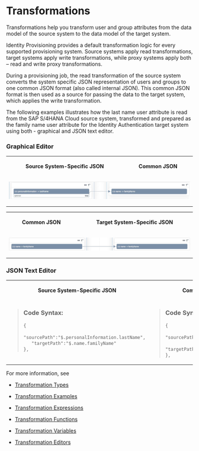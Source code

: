 <!-- loio7d2a974c7c1b45b8a61a5c4ad4182002 -->

# Transformations

Transformations help you transform user and group attributes from the data model of the source system to the data model of the target system.



Identity Provisioning provides a default transformation logic for every supported provisioning system. Source systems apply read transformations, target systems apply write transformations, while proxy systems apply both – read and write proxy transformations.

During a provisioning job, the read transformation of the source system converts the system specific JSON representation of users and groups to one common JSON format \(also called internal JSON\). This common JSON format is then used as a source for passing the data to the target system, which applies the write transformation.

The following examples illustrates how the last name user attribute is read from the SAP S/4HANA Cloud source system, transformed and prepared as the family name user attribute for the Identity Authentication target system using both - graphical and JSON text editor.



### Graphical Editor


<table>
<tr>
<th valign="top">

Source System-Specific JSON

</th>
<th valign="top">

Common JSON

</th>
</tr>
<tr>
<td valign="top" colspan="2">

![](images/Transformations_Source_427eb41.png)

</td>
</tr>
</table>


<table>
<tr>
<th valign="top">

Common JSON

</th>
<th valign="top">

Target System-Specific JSON

</th>
</tr>
<tr>
<td valign="top" colspan="2">

![](images/Transformations_Target_0163cb6.png)

</td>
</tr>
</table>



### JSON Text Editor


<table>
<tr>
<th valign="top">

Source System-Specific JSON

</th>
<th valign="top">

Common JSON

</th>
<th valign="top">

Target System-Specific JSON

</th>
</tr>
<tr>
<td valign="top">

> ### Code Syntax:  
> ```
> {
>    "sourcePath":"$.personalInformation.lastName",
>    "targetPath":"$.name.familyName"
> },
> 
> ```



</td>
<td valign="top">

> ### Code Syntax:  
> ```
> {
>    "sourcePath":"$.name.familyName",
>    "targetPath":"$.name.familyName"
> },
> 
> ```



</td>
<td valign="top">

> ### Code Syntax:  
> ```
> {
>    "sourcePath":"$.name.familyName",
>    "targetPath":"$.name.familyName"
> },
> 
> ```



</td>
</tr>
</table>

For more information, see

-   [Transformation Types](https://help.sap.com/docs/identity-provisioning/identity-provisioning/transformation-types?version=Cloud)

-   [Transformation Examples](https://help.sap.com/docs/identity-provisioning/identity-provisioning/transformation-examples?version=Cloud)

-   [Transformation Expressions](https://help.sap.com/docs/identity-provisioning/identity-provisioning/transformation-expressions?version=Cloud)

-   [Transformation Functions](https://help.sap.com/docs/identity-provisioning/identity-provisioning/transformation-functions?version=Cloud)

-   [Transformation Variables](https://help.sap.com/docs/identity-provisioning/identity-provisioning/transformation-variables?version=Cloud)

-   [Transformation Editors](https://help.sap.com/docs/identity-provisioning/identity-provisioning/transformation-editors?version=Cloud)


